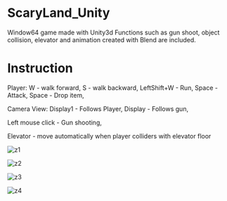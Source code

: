 # ScaryLand_Unity
Window64 game made with Unity3d
Functions such as gun shoot, object collision, elevator and animation created with Blend are included.


# Instruction 
Player: 
W              -   walk forward,
S              -   walk backward,
LeftShift+W    -   Run,
Space          -   Attack,
Space          -   Drop item,

Camera View:
Display1       -   Follows Player,
Display        -   Follows gun,

Left mouse click  -  Gun shooting,

Elevator       - move automatically when player colliders with elevator floor

![z1](https://user-images.githubusercontent.com/60535151/149888434-84136fd4-4810-444f-af01-5fcdad857444.jpg)

![z2](https://user-images.githubusercontent.com/60535151/149888461-e17c1edf-94fa-4b36-a117-5164b8db7604.jpg)

![z3](https://user-images.githubusercontent.com/60535151/149888480-3198f7b5-72a4-4b50-a60c-92cab81ff708.jpg)

![z4](https://user-images.githubusercontent.com/60535151/149888498-8fe27dc0-d688-4c04-86ac-157765d82dc6.jpg)
